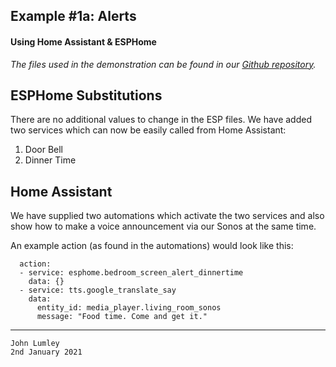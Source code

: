 ## Example #1a: Alerts
#### Using Home Assistant & ESPHome

*The files used in the demonstration can be found in our [Github repository](https://github.com/ioios-io/demos).*

## ESPHome Substitutions
There are no additional values to change in the ESP files. We have added two services which can now be easily called from Home Assistant:
1. Door Bell
2. Dinner Time


## Home Assistant
We have supplied two automations which activate the two services and also show how to make a voice announcement via our Sonos at the same time.

An example action (as found in the automations) would look like this:
```
  action:
  - service: esphome.bedroom_screen_alert_dinnertime
    data: {}
  - service: tts.google_translate_say
    data:
      entity_id: media_player.living_room_sonos
      message: "Food time. Come and get it."

```
___

```
John Lumley
2nd January 2021
```